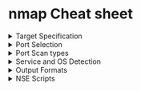 # nmap Cheat sheet

<details>
<summary> Target Specification </summary>

|Description      |Example    |
|-----------------|---------------|
|Scan a single IP	|nmap 192.168.1.1|
|Scan a host	|nmap www.testhostname.com|
|Scan a range of IPs	|nmap 192.168.1.1-20|
|Scan a subnet	|nmap 192.168.1.0/24|
|Scan targets from a text file	|nmap -iL list-of-ips.txt|

</details>

<details>
<summary> Port Selection </summary>

|Description      |Example    |
|-----------------|---------------|
|Scan a single Port	|nmap -p 22 192.168.1.1|
|Scan a range of ports	|nmap -p 1-100 192.168.1.1|
|Scan 100 most common ports (Fast)	|nmap -F 192.168.1.1|
|Scan all 65535 ports	|nmap -p- 192.168.1.1|

</details>



<details>
<summary> Port Scan types</summary>

|Description      |Example    |
|-----------------|---------------|
|Scan using TCP connect	|nmap -sT 192.168.1.1|
|Scan using TCP SYN scan (default)	|nmap -sS 192.168.1.1|
|Scan UDP ports	|nmap -sU -p 123,161,162 192.168.1.1|
|Scan selected ports - ignore discovery	|nmap -Pn -F 192.168.1.1|
</details>

<details>
<summary> Service and OS Detection </summary>

|Description      |Example    |
|-----------------|---------------|
|Detect OS and Services	|nmap -A 192.168.1.1|
|Standard service detection	|nmap -sV 192.168.1.1|
|More aggressive Service Detection	|nmap -sV --version-intensity 5 192.168.1.1|
|Lighter banner grabbing detection	|nmap -sV --version-intensity 0 192.168.1.1|


</details>

<details>
<summary> Output Formats </summary>

|Description      |Example    |
|-----------------|---------------|
|Save default output to file	|nmap -oN outputfile.txt 192.168.1.1|
|Save results as XML	|nmap -oX outputfile.xml 192.168.1.1|
|Save results in a format for grep	|nmap -oG outputfile.txt 192.168.1.1|
|Save in all formats	|nmap -oA outputfile 192.168.1.1|

</details>

<details>
<summary> NSE Scripts </summary>

|Description      |Example    |
|-----------------|---------------|
|Scan using default safe scripts	|nmap -sV -sC 192.168.1.1|
|Get help for a script	|nmap --script-help=ssl-heartbleed|
|Scan using a specific NSE script	|nmap -sV -p 443 –script=ssl-heartbleed.nse 192.168.1.1|
|Scan with a set of scripts	|nmap -sV --script=smb* 192.168.1.1|

</details>
